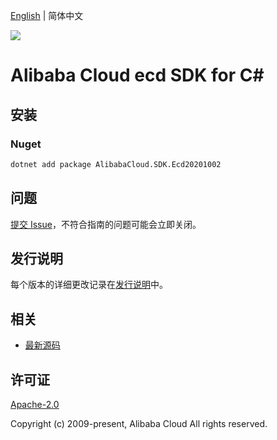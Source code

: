 [English](README.md) | 简体中文

![](https://aliyunsdk-pages.alicdn.com/icons/AlibabaCloud.svg)

# Alibaba Cloud ecd SDK for C#

## 安装

### Nuget

```bash
dotnet add package AlibabaCloud.SDK.Ecd20201002
```

## 问题

[提交 Issue](https://github.com/aliyun/alibabacloud-csharp-sdk/issues/new)，不符合指南的问题可能会立即关闭。

## 发行说明

每个版本的详细更改记录在[发行说明](./ChangeLog.md)中。

## 相关

* [最新源码](https://github.com/aliyun/alibabacloud-csharp-sdk/)

## 许可证

[Apache-2.0](http://www.apache.org/licenses/LICENSE-2.0)

Copyright (c) 2009-present, Alibaba Cloud All rights reserved.
